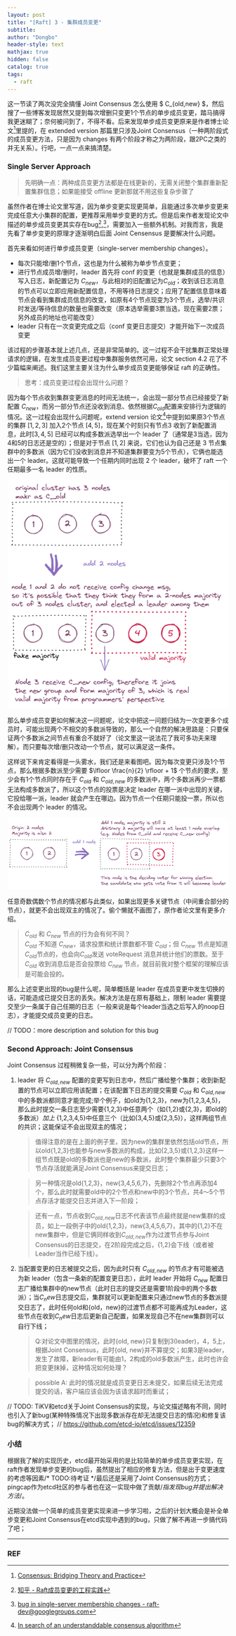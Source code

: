 ```yaml
---
layout: post
title: "[Raft] 3 - 集群成员变更"
subtitle: 
author: "Dongbo"
header-style: text
mathjax: true
hidden: false
catalog: true
tags:
  - raft
---
```


这一节读了两次没完全搞懂 Joint Consensus 怎么使用 $ C_{old,new} $，然后搜了一些博客发现居然又提到每次增删只变更1个节点的单步成员变更，踏马搞得我更迷糊了；奈何被问到了，不得不看。后来发现单步成员变更原来是作者博士论文[^1]里提的，在 extended version 那篇里只涉及Joint Consensus（一种两阶段式的成员变更方法，只是因为 changes 有两个阶段才称之为两阶段，跟2PC之类的并无关系）。行吧，一点一点来搞清楚。

### Single Server Approach

> 先明确一点：两种成员变更方法都是在线更新的，无需关闭整个集群重新配置集群信息；如果能接受 offline 更新那就不用这些复杂步骤了

虽然作者在博士论文里写道，因为单步变更实现更简单，且能通过多次单步变更来完成任意大小集群的配置，更推荐采用单步变更的方式。但是后来作者发现论文中描述的单步成员变更其实存在bug[^2],[^3]，需要加入一些额外机制。对我而言，我是先看了单步变更的原理才逐渐明白后面 Joint Censensus 是要解决什么问题。

首先来看如何进行单步成员变更（single-server membership changes）。

- 每次只能增/删1个节点，这也是为什么被称为单步节点变更；
- 进行节点成员增/删时，leader 首先将 conf 的变更（也就是集群成员的信息）写入日志，新配置记为 $C_{new}$，与此相对的旧配置记为$C_{old}$；收到该日志消息的节点可以立即应用新配置信息，不用等待日志提交；应用了配置信息意味着节点会看到集群成员信息的改变，如原有4个节点现变为3个节点，选举/共识时发送/等待信息的数量也需要改变（原本选举需要3票当选，现在需要2票；另外成员的地址也可能改变）
- leader 只有在一次变更完成之后（conf 变更日志提交）才能开始下一次成员变更

该过程的步骤基本就上述几点，还是非常简单的。这一过程不会干扰集群正常处理请求的逻辑，在发生成员变更过程中集群服务依然可用，论文 section 4.2 花了不少篇幅来阐述。我们这里主要关注为什么单步成员变更能够保证 raft 的正确性。

> 思考：成员变更过程会出现什么问题？

因为每个节点收到集群变更消息的时间无法统一，会出现一部分节点已经接受了新配置 $C_{new}$，而另一部分节点还没收到消息、依然根据$C_{old}$配置来安排行为逻辑的情况。这一过程会出现什么问题呢，extend version 论文[^4]中提到如果原3个节点的集群 $[1,2,3]$ 加入2个节点 $[4,5]$，现在某个时刻只有节点3 收到了新配置消息，此时$[3,4,5]$ 已经可以构成多数派选举出一个 leader 了（通常是3当选，因为4和5的日志还是空的）；但是对于节点 $[1,2]$ 来说，它们也认为自己还是 3 节点集群中的多数派（因为它们没收到消息并不知道集群要变为5个节点），它俩也能选出一个 leader。这就可能导致一个任期内同时出现 2 个 leader，破坏了 raft 一个任期最多一名 leader 的性质。   


![membership-change-problem](/img/in-post/post-raft-mambership/arbitrary-nodes-problem.png)


那么单步成员变更如何解决这一问题呢，论文中把这一问题归结为一次变更多个成员时，可能出现两个不相交的多数派导致的，那么一个自然的解决思路是：只要保证两个多数派之间节点有重合不就好了（论文里这一说法花了我可多功夫来理解）。而只要每次增/删只改动一个节点，就可以满足这一条件。

这样说下来肯定看得是一头雾水，我们还是来看图吧。因为每次变更只涉及1个节点，那么根据多数派至少需要 $\lfloor \frac{n}{2} \rfloor + 1$ 个节点的要求，至少会有1个节点同时存在于 $C_{old}$ 和 $C_{old,new}$ 的多数派中，两个多数派再少一票都无法构成多数派了，所以这个节点的投票是决定 leader 在哪一派中出现的关键，它投给哪一派，leader 就会产生在哪边。因为节点一个任期只能投一票，所以也不会出现两个 leader 的情况。

![single-server-1](/img/in-post/post-raft-mambership/single-server-1.png)

任意奇数偶数个节点的情况都与此类似，如果出现更多关键节点（中间重合部分的节点），就更不会出现双主的情况了。偷个懒就不画图了，原作者论文里有更多介绍。


> $C_{old}$ 和 $C_{new}$ 节点的行为会有何不同？  
$C_{old}$ 不知道 $C_{new}$，请求投票和统计票数都不管 $C_{old}$；但 $C_{new}$ 节点是知道 $C_{old}$节点的，也会向$C_{old}$发送 voteRequest 消息并统计他们的票数。至于 $C_{old}$ 收到消息后是否会投票给 $C_{new}$ 节点，就目前我对整个框架的理解应该是可能会投的。

那么上述变更出现的bug是什么呢，简单概括是 leader 在成员变更中发生切换的话，可能造成已提交日志的丢失。解决方法是在原有基础上，限制 leader 需要提交至少一条属于自己任期的日志（一般来说是每个leader当选之后写入的noop日志），才能提交成员变更的日志。

// TODO：more description and solution for this bug

### Second Approach: Joint Consensus

Joint Consensus 过程稍微复杂一些，可以分为两个阶段：

1. leader 将 $C_{old,new}$ 配置的变更写到日志中，然后广播给整个集群；收到新配置的节点可以立即应用该配置；在该配置下日志的提交需要 $C_{old}$ 和 $C_{old,new}$ 中的多数派都同意才能完成;举个例子，如old为{1,2,3}，new为{1,2,3,4,5}，那么此时提交一条日志至少需要{1,2,3}中任意两个（如{1,2}或{2,3}，即old的多数派）*加上* {1,2,3,4,5}中任意三个（比如{3,4,5}或{2,3,5}），这样两组节点的共识；这能保证不会出现双主的情况；
    > 值得注意的是在上面的例子里，因为new的集群里依然包括old节点，所以old{1,2,3}也能参与new多数派的构成，比如{2,3,5}或{1,2,3}这样一组节点既是old的多数派也是new的多数派，此时整个集群最少只要3个节点存活就能满足Joint Consensus来提交日志；

    > 另一种情况是old{1,2,3}，new{3,4,5,6,7}，先删除2个节点再添加4个，那么此时就需要old中的2个节点和new中的3个节点，共4～5个节点存活才能提交日志并进入下一阶段；

    > 还有一点，节点收到$C_{old, new}$日志不代表该节点最终就是new集群的成员，如上一段例子中的old{1,2,3}，new{3,4,5,6,7}，其中的{1,2}不在new集群中，但是它俩同样收到$C_{old, new}$作为过渡节点参与Joint Consensus的日志提交，在2阶段完成之后，{1,2}会下线（或者被Leader当作已经下线）。

2. 当配置变更的日志被提交之后，因为此时只有 $C_{old,new}$ 的节点才有可能被选为新 leader（包含一条新的配置变更日志），此时 leader 开始将 $C_{new}$ 配置日志广播给集群中的new节点（此时日志的提交还是需要1阶段中的两个多数派）；当$C_new$日志提交后，集群就可以更新配置来只通过new节点的多数派提交日志了，此时任何old和{old，new}的过渡节点都不可能再成为Leader，这些节点在收到$C_new$日志后更新自己配置，如果发现自己不在new集群则可以自行下线；

    > Q:对论文中图里的情况，此时{old, new}只复制到3(leader)，4，5上，根据Joint Consensus，此时{old, new}并不算提交；如果3是leader，发生了故障，新leader有可能由1，2构成的old多数派产生，此时也许会把变更抹掉，这种情况如何处理？

    > possible A: 此时的情况就是成员变更日志未提交，如果后续无法完成提交的话，客户端应该会因为该请求超时而重试；

// TODO: TiKV和etcd关于Joint Consensus的实现，与论文描述略有不同，同时也引入了新bug(某种特殊情况下出现多数派存在却无法提交日志的情况)和修复该bug的解决方式；
// https://github.com/etcd-io/etcd/issues/12359 

### 小结

根据我了解的实现历史，etcd最开始采用的是比较简单的单步成员变更实现，在raft作者发现单步变更的bug后，虽然提出了相应的修复方法，但是出于变更速度的考虑等因素/* TODO:待考证 */最后还是采用了Joint Consensus的方式；pingcap作为etcd社区的参与者也在这一实现中做了贡献/*指发现bug并提出解决方法*/。

近期没法做一个简单的成员变更实现来进一步学习啦，之后的计划大概会是补全单步变更和Joint Consensus在etcd实现中遇到的bug，只做了解不再进一步搞代码了吧；

------

### REF

[^1]: [Consensus: Bridging Theory and Practice](https://web.stanford.edu/~ouster/cgi-bin/papers/OngaroPhD.pdf)
[^2]: [知乎 - Raft成员变更的工程实践](https://zhuanlan.zhihu.com/p/359206808)
[^3]: [bug in single-server membership changes - raft-dev@googlegroups.com](https://groups.google.com/g/raft-dev/c/t4xj6dJTP6E/m/d2D9LrWRza8J)
[^4]: [In search of an understanddable consensus algorithm](https://raft.github.io/raft.pdf)